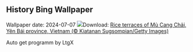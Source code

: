 ## History Bing Wallpaper
Wallpaper date: 2024-07-07
![](https://www.bing.com/th?id=OHR.YenBaiTerraces_EN-IN9423003053_UHD.jpg&w=1000)Download: [Rice terraces of Mù Cang Chải, Yên Bái province, Vietnam (© Kiatanan Sugsompian/Getty Images)](https://www.bing.com/th?id=OHR.YenBaiTerraces_EN-IN9423003053_UHD.jpg)

Auto get programm by LtgX
